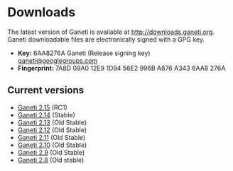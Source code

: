# Downloads #

The latest version of Ganeti is available at http://downloads.ganeti.org. Ganeti downloadable files are electronically signed with a GPG key.
  * **Key:** 6AA8276A Ganeti (Release signing key) <ganeti@googlegroups.com>
  * **Fingerprint:** 7A8D 09A0 12E9 1D94 56E2  996B A876 A343 6AA8 276A

## Current versions ##
  * [Ganeti 2.15](http://downloads.ganeti.org/releases/2.15/) (RC1)
  * [Ganeti 2.14](http://downloads.ganeti.org/releases/2.14/) (Stable)
  * [Ganeti 2.13](http://downloads.ganeti.org/releases/2.13/) (Old Stable)
  * [Ganeti 2.12](http://downloads.ganeti.org/releases/2.12/) (Old Stable)
  * [Ganeti 2.11](http://downloads.ganeti.org/releases/2.11/) (Old Stable)
  * [Ganeti 2.10](http://downloads.ganeti.org/releases/2.10/) (Old Stable)
  * [Ganeti 2.9](http://downloads.ganeti.org/releases/2.9/) (Old Stable)
  * [Ganeti 2.8](http://downloads.ganeti.org/releases/2.8) (Old stable)